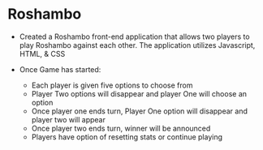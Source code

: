 # Roshambo

- Created a Roshambo front-end application that allows two players to play Roshambo against each other. The application utilizes Javascript, HTML, & CSS

- Once Game has started:
  - Each player is given five options to choose from
  - Player Two options will disappear and player One will choose an option
  - Once player one ends turn, Player One option will disappear and player two will appear
  - Once player two ends turn, winner will be announced
  - Players have option of resetting stats or continue playing
